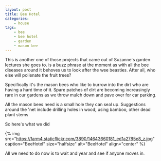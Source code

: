 ```yaml
---
layout: post
title: Bee Hotel
categories:
    - house
tags:
    - bee
    - bee hotel
    - garden
    - mason bee
---
```


This is another one of those projects that came out of Suzanne's garden lectures she goes to. is a buzz phrase at the moment as with all the bee diseases around it behoves us to look after the wee beasties. After all, who else will pollenate the fruit trees?

Specifically it's the mason bees who like to burrow into the dirt who are having a hard time of it. Spare patches of dirt are becoming increasingly rare in our gardens as we throw mulch down and pave over for car parking.

All the mason bees need is a small hole they can seal up. Suggestions around the 'net include drilling holes in wood, using bamboo, other dead plant stems

So here's what we did

{% img src="https://farm4.staticflickr.com/3890/14643660181_ed1a2785e8_z.jpg" caption="BeeHotel" size="halfsize" alt="BeeHotel" align="center" %}

All we need to do now is to wait and year and see if anyone moves in.